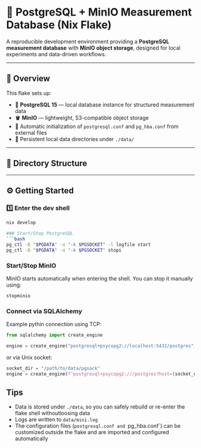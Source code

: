 # 🧪 PostgreSQL + MinIO Measurement Database (Nix Flake)

A reproducible development environment providing a **PostgreSQL measurement database** with **MinIO object storage**, designed for local experiments and data-driven workflows.

---

## 🚀 Overview

This flake sets up:

- 🐘 **PostgreSQL 15** — local database instance for structured measurement data  
- 🪣 **MinIO** — lightweight, S3-compatible object storage  
- 🧩 Automatic initialization of `postgresql.conf` and `pg_hba.conf` from external files  
- 💾 Persistent local data directories under `./data/`

---

## 🧱 Directory Structure



---

## ⚙️ Getting Started

### 1️⃣ Enter the dev shell

```bash
nix develop

### Start/Stop PostgreSQL
```bash
pg_ctl -D "$PGDATA" -o "-k $PGSOCKET" -l logfile start
pg_ctl -D "$PGDATA" -o "-k $PGSOCKET" stopi
```

### Start/Stop MinIO
MinIO starts automatically when entering the shell.
You can stop it manually using:
```bash
stopminio
```

### Connect via SQLAlchemy

Example pythin connection using TCP:

```python
from sqlalchemy import create_engine

engine = create_engine("postgresql+psycopg2://localhost:5432/postgres")
```

or via Unix socket:
```python
socket_dir = "/path/to/data/pgsock"
engine = create_engine(f"postgresql+psycopg2:///postgres?host={socket_dir}")
```

## Tips
- Data is stored under `./data`, so you can safely rebuild or re-enter the flake shell withoutloosing data
- Logs are written to `data/mini.log`
- The configuration files (`postgresql.conf and `pg_hba.conf`) can be customized outside the flake and are imported and configured automatically
